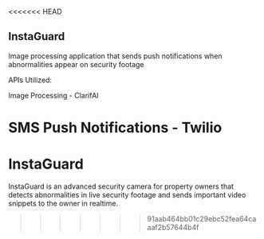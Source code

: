 <<<<<<< HEAD
## InstaGuard
Image processing application that sends push notifications when abnormalities appear on security footage


APIs Utilized:

Image Processing - ClarifAI

SMS Push Notifications - Twilio
=======
# InstaGuard
InstaGuard is an advanced security camera for property owners that detects abnormalities in live security footage and sends important video snippets to the owner in realtime.
>>>>>>> 91aab464bb01c29ebc52fea64caaaf2b57644b4f
